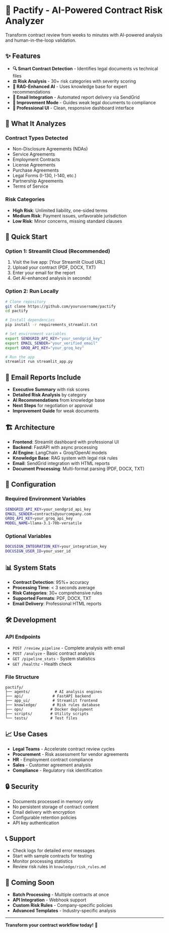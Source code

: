 # 🚀 Pactify - AI-Powered Contract Risk Analyzer

Transform contract review from weeks to minutes with AI-powered analysis and human-in-the-loop validation.

## ✨ Features

- **🔍 Smart Contract Detection** - Identifies legal documents vs technical files
- **⚖️ Risk Analysis** - 30+ risk categories with severity scoring  
- **🧠 RAG-Enhanced AI** - Uses knowledge base for expert recommendations
- **📧 Email Integration** - Automated report delivery via SendGrid
- **🎯 Improvement Mode** - Guides weak legal documents to compliance
- **📱 Professional UI** - Clean, responsive dashboard interface

## 🎯 What It Analyzes

### Contract Types Detected
- Non-Disclosure Agreements (NDAs)
- Service Agreements  
- Employment Contracts
- License Agreements
- Purchase Agreements
- Legal Forms (I-130, I-140, etc.)
- Partnership Agreements
- Terms of Service

### Risk Categories
- **High Risk**: Unlimited liability, one-sided terms
- **Medium Risk**: Payment issues, unfavorable jurisdiction
- **Low Risk**: Minor concerns, missing standard clauses

## 🚀 Quick Start

### Option 1: Streamlit Cloud (Recommended)
1. Visit the live app: [Your Streamlit Cloud URL]
2. Upload your contract (PDF, DOCX, TXT)
3. Enter your email for the report
4. Get AI-enhanced analysis in seconds!

### Option 2: Run Locally

```bash
# Clone repository
git clone https://github.com/yourusername/pactify
cd pactify

# Install dependencies  
pip install -r requirements_streamlit.txt

# Set environment variables
export SENDGRID_API_KEY="your_sendgrid_key"
export EMAIL_SENDER="your_verified_email"
export GROQ_API_KEY="your_groq_key"

# Run the app
streamlit run streamlit_app.py
```

## 📧 Email Reports Include

- **Executive Summary** with risk scores
- **Detailed Risk Analysis** by category  
- **AI Recommendations** from knowledge base
- **Next Steps** for negotiation or approval
- **Improvement Guide** for weak documents

## 🏗️ Architecture

- **Frontend**: Streamlit dashboard with professional UI
- **Backend**: FastAPI with async processing
- **AI Engine**: LangChain + Groq/OpenAI models
- **Knowledge Base**: RAG system with legal risk rules
- **Email**: SendGrid integration with HTML reports
- **Document Processing**: Multi-format parsing (PDF, DOCX, TXT)

## 🔧 Configuration

### Required Environment Variables
```bash
SENDGRID_API_KEY=your_sendgrid_api_key
EMAIL_SENDER=contracts@yourcompany.com  
GROQ_API_KEY=your_groq_api_key
MODEL_NAME=llama-3.1-70b-versatile
```

### Optional Variables
```bash
DOCUSIGN_INTEGRATION_KEY=your_integration_key
DOCUSIGN_USER_ID=your_user_id
```

## 📊 System Stats

- **Contract Detection**: 95%+ accuracy
- **Processing Time**: < 3 seconds average  
- **Risk Categories**: 30+ comprehensive rules
- **Supported Formats**: PDF, DOCX, TXT
- **Email Delivery**: Professional HTML reports

## 🛠️ Development

### API Endpoints
- `POST /review_pipeline` - Complete analysis with email
- `POST /analyze` - Basic contract analysis  
- `GET /pipeline_stats` - System statistics
- `GET /healthz` - Health check

### File Structure
```
pactify/
├── agents/           # AI analysis engines
├── api/             # FastAPI backend  
├── app_ui/          # Streamlit frontend
├── knowledge/       # Risk rules database
├── ops/            # Docker deployment
├── scripts/        # Utility scripts
└── tests/          # Test files
```

## 📈 Use Cases

- **Legal Teams** - Accelerate contract review cycles
- **Procurement** - Risk assessment for vendor agreements  
- **HR** - Employment contract compliance
- **Sales** - Customer agreement analysis
- **Compliance** - Regulatory risk identification

## 🔒 Security

- Documents processed in memory only
- No persistent storage of contract content
- Email delivery with encryption
- Configurable retention policies
- API key authentication

## 📞 Support

- Check logs for detailed error messages
- Start with sample contracts for testing
- Monitor processing statistics
- Review risk rules in `knowledge/risk_rules.md`

## 🎯 Coming Soon

- **Batch Processing** - Multiple contracts at once
- **API Integration** - Webhook support
- **Custom Risk Rules** - Company-specific policies  
- **Advanced Templates** - Industry-specific analysis

---

**Transform your contract workflow today!** 🚀
